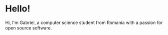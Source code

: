 # Hello!

Hi, I'm Gabriel, a computer science student from Romania with a passion for open source software.

